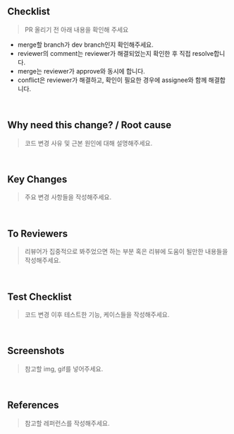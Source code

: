 ## Checklist

> PR 올리기 전 아래 내용을 확인해 주세요

- merge할 branch가 dev branch인지 확인해주세요.
- reviewer의 comment는 reviewer가 해결되었는지 확인한 후 직접 resolve합니다.
- merge는 reviewer가 approve와 동시에 합니다.
- conflict은 reviewer가 해결하고, 확인이 필요한 경우에 assignee와 함께 해결합니다.

<br>

## Why need this change? / Root cause

> 코드 변경 사유 및 근본 원인에 대해 설명해주세요.

<br>

## Key Changes

> 주요 변경 사항들을 작성해주세요.

<br>

## To Reviewers

> 리뷰어가 집중적으로 봐주었으면 하는 부분 혹은 리뷰에 도움이 될만한 내용들을 작성해주세요.

<br>

## Test Checklist

> 코드 변경 이후 테스트한 기능, 케이스들을 작성해주세요.

<br>

## Screenshots

> 참고할 img, gif를 넣어주세요.

<br>

## References

> 참고할 레퍼런스를 작성해주세요.
